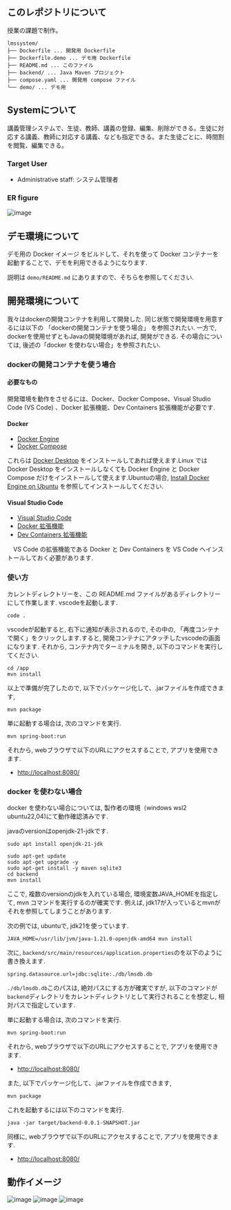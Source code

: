 ## このレポジトリについて
授業の課題で制作。

```text
lmssystem/
├── Dockerfile ... 開発用 Dockerfile
├── Dockerfile.demo ... デモ用 Dockerfile
├── README.md ... このファイル
├── backend/ ... Java Maven プロジェクト
├── compose.yaml ... 開発用 compose ファイル
└── demo/ ... デモ用
```

## Systemについて

講義管理システムで、生徒、教師、講義の登録、編集、削除ができる。生徒に対応する講義、教師に対応する講義、なども指定できる。また生徒ごとに、時間割を閲覧、編集できる。

### Target User

- Administrative staff: システム管理者

### ER figure

![image](https://github.com/user-attachments/assets/743f1f23-b2e7-4e4a-b323-a75a3135480c)

## デモ環境について

デモ用の Docker イメージ をビルドして、それを使って Docker コンテナーを起動することで、デモを利用できるようになります.

説明は `demo/README.md` にありますので、そちらを参照してください.

## 開発環境について

我々はdockerの開発コンテナを利用して開発した. 同じ状態で開発環境を用意するには以下の 「dockerの開発コンテナを使う場合」 を参照されたい. 一方で, dockerを使用せずともJavaの開発環境があれば, 開発ができる. その場合については, 後述の「docker を使わない場合」を参照されたい.

### dockerの開発コンテナを使う場合

#### 必要なもの

開発環境を動作をさせるには、Docker、Docker Compose、Visual Studio Code (VS Code) 、Docker 拡張機能、Dev Containers 拡張機能が必要です.

#### Docker

- [Docker Engine](https://docs.docker.com/engine/)
- [Docker Compose](https://docs.docker.com/compose/)

これらは [Docker Desktop](https://docs.docker.com/desktop/) をインストールしてあれば使えます.Linux では Docker Desktop をインストールしなくても Docker Engine と Docker Compose だけをインストールして使えます.Ubuntuの場合,  [Install Docker Engine on Ubuntu](https://docs.docker.com/engine/install/ubuntu/) を参照してインストールしてください.

#### Visual Studio Code

- [Visual Studio Code](https://code.visualstudio.com/)
- [Docker 拡張機能](https://marketplace.visualstudio.com/items?itemName=ms-azuretools.vscode-docker)
- [Dev Containers 拡張機能](https://marketplace.visualstudio.com/items?itemName=ms-vscode-remote.remote-containers)

　VS Code の拡張機能である Docker と Dev Containers を VS Code へインストールしておく必要があります.

### 使い方

カレントディレクトリーを、この README.md ファイルがあるディレクトリーにして作業します. vscodeを起動します.

```console
code .
```

vscodeが起動すると,  右下に通知が表示されるので, その中の, 「再度コンテナで開く」をクリックします.すると, 開発コンテナにアタッチしたvscodeの画面になります. それから,  コンテナ内でターミナルを開き, 以下のコマンドを実行してください.

```console
cd /app
mvn install
```

以上で準備が完了したので, 以下でパッケージ化して、.jarファイルを作成できます,

```console
mvn package
```

単に起動する場合は, 次のコマンドを実行.

```console
mvn spring-boot:run
```

それから, webブラウザで以下のURLにアクセスすることで, アプリを使用できます.

- <http://localhost:8080/>

### docker を使わない場合

docker を使わない場合については, 製作者の環境（windows wsl2 ubuntu22,04)にて動作確認済みです.

javaのversionはopenjdk-21-jdkです.

```console
sudo apt install openjdk-21-jdk
```

```console
sudo apt-get update
sudo apt-get upgrade -y
sudo apt-get install -y maven sqlite3
cd backend
mvn install
```

ここで, 複数のversionのjdkを入れている場合, 環境変数JAVA_HOMEを指定して, mvn コマンドを実行するのが確実です. 例えば, jdk17が入っているとmvnがそれを参照してしまうことがあります.

次の例では, ubuntuで, jdk21を使っています.

```console
JAVA_HOME=/usr/lib/jvm/java-1.21.0-openjdk-amd64 mvn install
```

次に, `backend/src/main/resources/application.properties`のを以下のように書き換えます.

```properties
spring.datasource.url=jdbc:sqlite:./db/lmsdb.db
```

`./db/lmsdb.db`このパスは, 絶対パスにする方が確実ですが, 以下のコマンドが`backend`ディレクトリをカレントディレクトリとして実行されることを想定し, 相対パスで指定しています.

単に起動する場合は, 次のコマンドを実行.

```console
mvn spring-boot:run
```

それから, webブラウザで以下のURLにアクセスすることで, アプリを使用できます.

- <http://localhost:8080/>

また, 以下でパッケージ化して、.jarファイルを作成できます,

```console
mvn package
```

これを起動するには以下のコマンドを実行.

```console
java -jar target/backend-0.0.1-SNAPSHOT.jar 
```

同様に, webブラウザで以下のURLにアクセスすることで, アプリを使用できます.

- <http://localhost:8080/>

## 動作イメージ

![image](https://github.com/user-attachments/assets/31a44216-f617-4093-951a-259dca76787c)
![image](https://github.com/user-attachments/assets/ec357b44-9c7f-4cd6-8b7d-5468173b0038)
![image](https://github.com/user-attachments/assets/4d4a27ec-fdbe-4584-95cd-1c05f73531ce)
